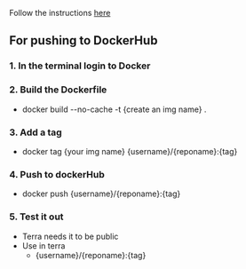 Follow the instructions [here](https://github.com/databiosphere/terra-docker?tab=readme-ov-file#terra-base-images)

## For pushing to DockerHub
### 1. In the terminal login to Docker
### 2. Build the Dockerfile
- docker build --no-cache -t {create an img name} .
### 3. Add a tag
- docker tag {your img name} {username}/{reponame}:{tag}
### 4. Push to dockerHub
- docker push {username}/{reponame}:{tag}

### 5. Test it out
- Terra needs it to be public
- Use in terra
  - {username}/{reponame}:{tag}
